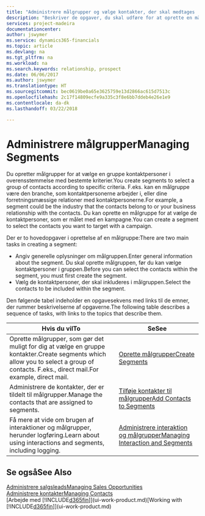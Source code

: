 ```yaml
---
title: "Administrere målgrupper og vælge kontakter, der skal medtages | Microsoft Docs"
description: "Beskriver de opgaver, du skal udføre for at oprette en målgruppe og vælge en gruppe kontaktpersoner ud fra bestemte kriterier, f.eks. kontaktpersoner i en bestemt branche, du vil målrette din henvendelse til."
services: project-madeira
documentationcenter: 
author: jswymer
ms.service: dynamics365-financials
ms.topic: article
ms.devlang: na
ms.tgt_pltfrm: na
ms.workload: na
ms.search.keywords: relationship, prospect
ms.date: 06/06/2017
ms.author: jswymer
ms.translationtype: HT
ms.sourcegitcommit: bec0619be0a65e3625759e13d2866ac615d7513c
ms.openlocfilehash: 2c17f14809ecfe9a335c3f8e6bb7ddeb4e26e1e9
ms.contentlocale: da-dk
ms.lasthandoff: 03/22/2018

---
```

# <a name="managing-segments"></a><span data-ttu-id="fc1bf-103">Administrere målgrupper</span><span class="sxs-lookup"><span data-stu-id="fc1bf-103">Managing Segments</span></span>
<span data-ttu-id="fc1bf-104">Du opretter målgrupper for at vælge en gruppe kontaktpersoner i overensstemmelse med bestemte kriterier.</span><span class="sxs-lookup"><span data-stu-id="fc1bf-104">You create segments to select a group of contacts according to specific criteria.</span></span> <span data-ttu-id="fc1bf-105">F.eks. kan en målgruppe være den branche, som kontaktpersonerne arbejder i, eller dine forretningsmæssige relationer med kontaktpersonerne.</span><span class="sxs-lookup"><span data-stu-id="fc1bf-105">For example, a segment could be the industry that the contacts belong to or your business relationship with the contacts.</span></span> <span data-ttu-id="fc1bf-106">Du kan oprette en målgruppe for at vælge de kontaktpersoner, som er målet med en kampagne.</span><span class="sxs-lookup"><span data-stu-id="fc1bf-106">You can create a segment to select the contacts you want to target with a campaign.</span></span>

<span data-ttu-id="fc1bf-107">Der er to hovedopgaver i oprettelse af en målgruppe:</span><span class="sxs-lookup"><span data-stu-id="fc1bf-107">There are two main tasks in creating a segment:</span></span>

* <span data-ttu-id="fc1bf-108">Angiv generelle oplysninger om målgruppen.</span><span class="sxs-lookup"><span data-stu-id="fc1bf-108">Enter general information about the segment.</span></span> <span data-ttu-id="fc1bf-109">Du skal oprette målgruppen, før du kan vælge kontaktpersoner i gruppen.</span><span class="sxs-lookup"><span data-stu-id="fc1bf-109">Before you can select the contacts within the segment, you must first create the segment.</span></span>
* <span data-ttu-id="fc1bf-110">Vælg de kontaktpersoner, der skal inkluderes i målgruppen.</span><span class="sxs-lookup"><span data-stu-id="fc1bf-110">Select the contacts to be included within the segment.</span></span>

<span data-ttu-id="fc1bf-111">Den følgende tabel indeholder en opgavesekvens med links til de emner, der rummer beskrivelserne af opgaverne.</span><span class="sxs-lookup"><span data-stu-id="fc1bf-111">The following table describes a sequence of tasks, with links to the topics that describe them.</span></span> 

| <span data-ttu-id="fc1bf-112">Hvis du vil</span><span class="sxs-lookup"><span data-stu-id="fc1bf-112">To</span></span> | <span data-ttu-id="fc1bf-113">Se</span><span class="sxs-lookup"><span data-stu-id="fc1bf-113">See</span></span> |
| --- | --- |
| <span data-ttu-id="fc1bf-114">Oprette målgrupper, som gør det muligt for dig at vælge en gruppe kontakter.</span><span class="sxs-lookup"><span data-stu-id="fc1bf-114">Create segments which allow you to select a group of contacts.</span></span> <span data-ttu-id="fc1bf-115">F.eks., direct mail.</span><span class="sxs-lookup"><span data-stu-id="fc1bf-115">For example, direct mail.</span></span> |[<span data-ttu-id="fc1bf-116">Oprette målgrupper</span><span class="sxs-lookup"><span data-stu-id="fc1bf-116">Create Segments</span></span>](marketing-how-create-segment.md) |
| <span data-ttu-id="fc1bf-117">Administrere de kontakter, der er tildelt til målgrupper.</span><span class="sxs-lookup"><span data-stu-id="fc1bf-117">Manage the contacts that are assigned to segments.</span></span> |[<span data-ttu-id="fc1bf-118">Tilføje kontakter til målgrupper</span><span class="sxs-lookup"><span data-stu-id="fc1bf-118">Add Contacts to Segments</span></span>](marketing-add-contact-segment.md) |
| <span data-ttu-id="fc1bf-119">Få mere at vide om brugen af interaktioner og målgrupper, herunder logføring.</span><span class="sxs-lookup"><span data-stu-id="fc1bf-119">Learn about using interactions and segments, including logging.</span></span> |[<span data-ttu-id="fc1bf-120">Administrere interaktion og målgrupper</span><span class="sxs-lookup"><span data-stu-id="fc1bf-120">Managing Interaction and Segments</span></span>](marketing-interaction-segments.md) |

## <a name="see-also"></a><span data-ttu-id="fc1bf-121">Se også</span><span class="sxs-lookup"><span data-stu-id="fc1bf-121">See Also</span></span>
[<span data-ttu-id="fc1bf-122">Administrere salgsleads</span><span class="sxs-lookup"><span data-stu-id="fc1bf-122">Managing Sales Opportunities</span></span>](marketing-manage-sales-opportunities.md)  
[<span data-ttu-id="fc1bf-123">Administrere kontakter</span><span class="sxs-lookup"><span data-stu-id="fc1bf-123">Managing Contacts</span></span>](marketing-contacts.md)  
<span data-ttu-id="fc1bf-124">[Arbejde med [!INCLUDE[d365fin](includes/d365fin_md.md)]](ui-work-product.md)</span><span class="sxs-lookup"><span data-stu-id="fc1bf-124">[Working with [!INCLUDE[d365fin](includes/d365fin_md.md)]](ui-work-product.md)</span></span>

